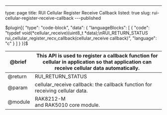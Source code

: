 ---
type: page
title: RUI Cellular Register Receive Callback
listed: true
slug: rui-cellular-register-receive-callback
---published

$plugin[{
    "type": "code-block",
    "data": {
        "languageBlocks": [
            {
                "code": "typdef void(*cellular_receive)(uint8_t *data);\nRUI_RETURN_STATUS rui_cellular_register_recv_callback(cellular_receive callback)",
                "language": "c"
            }
        ]
    }
}]$

| @brief&nbsp; | This API is used to register a callback function for cellular in&nbsp;application so that application&nbsp;can receive cellular data automatically. | 
| ---- | ---- | 
| @return | RUI_RETURN_STATUS | 
| @param | cellular_receive callback: the callback function for receiving cellular data. | 
| @module | RAK8212-M<br>and RAK5010 core module. | 


